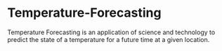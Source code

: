 # Temperature-Forecasting
Temperature Forecasting is an application of science and technology to predict the state of a temperature for a future time at a given location.
